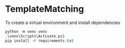 # TemplateMatching

To create a virtual environment and install dependencies
```powershell
python -m venv venv
.\venv\Scripts\Activate.ps1
pip install -r requirements.txt
```

